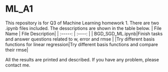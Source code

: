 # ML_A1
This repository is for Q3 of Machine Learning homework 1.
There are two .ipynb files included. The desscriptions are shown in the table below.
| File Name | File Description|
| :-----:  | :----:         | 
| BGD_SGD_ML.ipynb|Finish tasks and answer questions related to w, error and rmse |
|Try different basis functions for linear regression|Try different basis functions and compare their rmse|

All the results are printed and described. If you have any problem, please contact me. 

